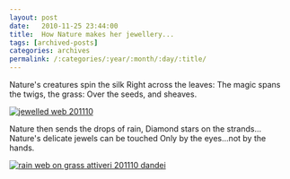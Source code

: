 ```yaml
---
layout: post
date:	2010-11-25 23:44:00
title:  How Nature makes her jewellery...
tags: [archived-posts]
categories: archives
permalink: /:categories/:year/:month/:day/:title/
---
```

Nature's creatures spin the silk
Right across the leaves:
The magic spans the twigs, the grass:
Over the seeds, and sheaves.

<a href="http://s835.photobucket.com/albums/zz275/dffrntpx/?action=view&amp;current=IMG_6561.jpg" target="_blank"><img src="http://i835.photobucket.com/albums/zz275/dffrntpx/IMG_6561.jpg" border="0" alt="jewelled web 201110"></a>

Nature then sends the drops of rain,
Diamond stars on the strands...
Nature's  delicate jewels can be touched
Only by the eyes...not by the hands.

<a href="http://s835.photobucket.com/albums/zz275/dffrntpx/?action=view&amp;current=IMG_6594-1.jpg" target="_blank"><img src="http://i835.photobucket.com/albums/zz275/dffrntpx/IMG_6594-1.jpg" border="0" alt="rain web on grass attiveri 201110 dandei"></a>
